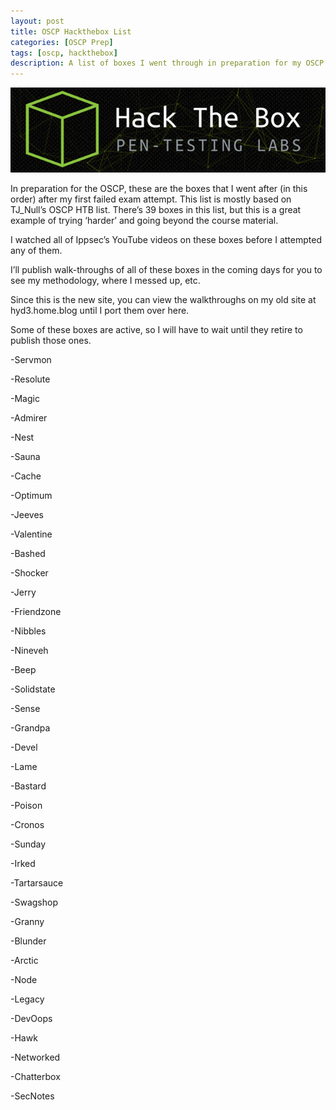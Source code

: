 ```yaml
---
layout: post
title: OSCP Hackthebox List
categories: [OSCP Prep]
tags: [oscp, hackthebox]
description: A list of boxes I went through in preparation for my OSCP attempt (in order).
---
```

![](/_images/htbbanner.png)

In preparation for the OSCP, these are the boxes that I went after (in this order) after my first failed exam attempt. This list is mostly based on TJ_Null’s OSCP HTB list. There’s 39 boxes in this list, but this is a great example of trying ‘harder’ and going beyond the course material.

I watched all of Ippsec’s YouTube videos on these boxes before I attempted any of them.

I’ll publish walk-throughs of all of these boxes in the coming days for you to see my methodology, where I messed up, etc.

Since this is the new site, you can view the walkthroughs on my old site at hyd3.home.blog until I port them over here.

Some of these boxes are active, so I will have to wait until they retire to publish those ones.

   -Servmon
   
   -Resolute
   
   -Magic
   
   -Admirer
   
   -Nest
   
   -Sauna
   
   -Cache
   
   -Optimum
   
   -Jeeves
   
   -Valentine
  
   -Bashed
   
   -Shocker
   
   -Jerry
   
   -Friendzone
   
   -Nibbles
   
   -Nineveh
   
   -Beep
   
   -Solidstate
   
   -Sense
   
   -Grandpa
   
   -Devel
   
   -Lame
   
   -Bastard
   
   -Poison
   
   -Cronos
   
   -Sunday
   
   -Irked
   
   -Tartarsauce
   
   -Swagshop
   
   -Granny
   
   -Blunder
   
   -Arctic
   
   -Node
   
   -Legacy
   
   -DevOops
   
   -Hawk
   
   -Networked
   
   -Chatterbox
   
   -SecNotes
